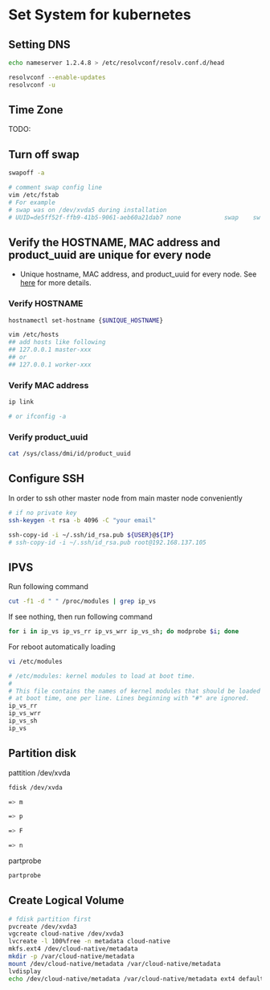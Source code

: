 # Set System for kubernetes

## Setting DNS

```bash
echo nameserver 1.2.4.8 > /etc/resolvconf/resolv.conf.d/head

resolvconf --enable-updates
resolvconf -u
```

## Time Zone

TODO:

## Turn off swap

```bash
swapoff -a

# comment swap config line
vim /etc/fstab
# For example
# swap was on /dev/xvda5 during installation
# UUID=de5ff52f-ffb9-41b5-9061-aeb60a21dab7 none            swap    sw              0       0
```

## Verify the HOSTNAME, MAC address and product_uuid are unique for every node

* Unique hostname, MAC address, and product_uuid for every node. See [here](https://kubernetes.io/docs/setup/independent/install-kubeadm/#verify-the-mac-address-and-product-uuid-are-unique-for-every-node) for more details.

### Verify HOSTNAME

```bash
hostnamectl set-hostname {$UNIQUE_HOSTNAME}

vim /etc/hosts
## add hosts like following
## 127.0.0.1 master-xxx
## or
## 127.0.0.1 worker-xxx
```

### Verify MAC address

```bash
ip link

# or ifconfig -a
```

### Verify product_uuid

```bash
cat /sys/class/dmi/id/product_uuid
```

## Configure SSH

In order to ssh other master node from main master node conveniently

```bash
# if no private key
ssh-keygen -t rsa -b 4096 -C "your email"

ssh-copy-id -i ~/.ssh/id_rsa.pub ${USER}@${IP}
# ssh-copy-id -i ~/.ssh/id_rsa.pub root@192.168.137.105
```

## IPVS

Run following command

```bash
cut -f1 -d " " /proc/modules | grep ip_vs
```

If see nothing, then run following command

```bash
for i in ip_vs ip_vs_rr ip_vs_wrr ip_vs_sh; do modprobe $i; done
```

For reboot automatically loading

```bash
vi /etc/modules

# /etc/modules: kernel modules to load at boot time.
#
# This file contains the names of kernel modules that should be loaded
# at boot time, one per line. Lines beginning with "#" are ignored.
ip_vs_rr
ip_vs_wrr
ip_vs_sh
ip_vs
```

## Partition disk

pattition /dev/xvda

```bash
fdisk /dev/xvda

=> m

=> p

=> F

=> n
```

partprobe

```bash
partprobe
```

## Create Logical Volume

```bash
# fdisk partition first
pvcreate /dev/xvda3
vgcreate cloud-native /dev/xvda3
lvcreate -l 100%free -n metadata cloud-native
mkfs.ext4 /dev/cloud-native/metadata
mkdir -p /var/cloud-native/metadata
mount /dev/cloud-native/metadata /var/cloud-native/metadata
lvdisplay
echo /dev/cloud-native/metadata /var/cloud-native/metadata ext4 defaults 0 0 >> /etc/fstab
```